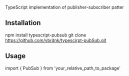 TypeScript implementation of publisher-subscriber patter
## Installation

npm install typescript-pubsub 
git clone https://github.com/vbrdnk/typescirpt-pubSub.git

## Usage

import { PubSub } from 'your_relative_path_to_package'